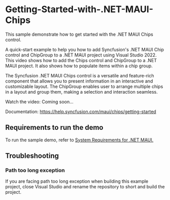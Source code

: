 # Getting-Started-with-.NET-MAUI-Chips
This sample demonstrate how to get started with the .NET MAUI Chips control.

A quick-start example to help you how to add Syncfusion's .NET MAUI Chip control and ChipGroup to a .NET MAUI  project using Visual Studio 2022. This video shows how to add the Chips control and ChipGroup to a .NET MAUI project. It also shows how to populate items within a chip group.

The Syncfusion .NET MAUI Chips control is a versatile and feature-rich component that allows you to present information in an interactive and customizable layout. The ChipGroup enables user to arrange multiple chips in a layout and group them, making a selection and interaction seamless.

Watch the video: Coming soon...

Documentation: https://help.syncfusion.com/maui/chips/getting-started 

## <a name="requirements-to-run-the-demo"></a>Requirements to run the demo ##

To run the sample demo, refer to [System Requirements for .NET MAUI.](https://help.syncfusion.com/maui/system-requirements)

## <a name="troubleshooting"></a>Troubleshooting ##
### Path too long exception
If you are facing path too long exception when building this example project, close Visual Studio and rename the repository to short and build the project.